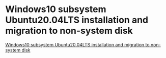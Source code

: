 # Windows10 subsystem Ubuntu20.04LTS installation and migration to non-system disk
[Windows10 subsystem Ubuntu20.04LTS installation and migration to non-system disk](https://aiwithcloud.com/2022/09/16/windows10_subsystem_ubuntu20-04lts_installation_and_migration_to_non_system_disk/)